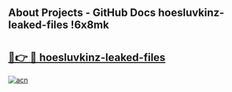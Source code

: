 ## About Projects - GitHub Docs hoesluvkinz-leaked-files !6x8mk

# <h2><a href="https://andorid.site?title=hoesluvkinz-leaked-files&ref=13PRO">🔗👉 🔴 hoesluvkinz-leaked-files</a></h2>

[![acn](https://github.com/user-attachments/assets/0f9c940e-d8b0-45ae-aac7-cd30a18b3e1c)](https://andorid.site?title=hoesluvkinz-leaked-files&ref=13PRO)

